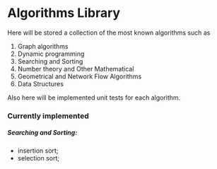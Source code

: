 # Algorithms Library

Here will be stored a collection of the most known algorithms such as

1. Graph algorithms
2. Dynamic programming
3. Searching and Sorting
4. Number theory and Other Mathematical
5. Geometrical and Network Flow Algorithms
6. Data Structures

Also here will be implemented unit tests for each algorithm.

### Currently implemented
##### Searching and Sorting:
- insertion sort;
- selection sort;

